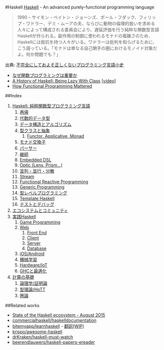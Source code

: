 #Haskell
[Haskell](https://www.haskell.org/) - An advanced purely-functional programming language

> 1990 – サイモン・ペイトン・ジョーンズ、ポール・フダック、フィリップ・ワドラー、デミ・ムーアの夫、ならびに動物の倫理的扱いを求める人々によって構成される委員会により、遅延評価を行う純粋な関数型言語Haskellが作られる。副作用の制御に使われるモナドの複雑さのため、Haskellには抵抗を持つ人々がいる。ワドラーは批判を和らげるために、こう語っている。「モナドは単なる自己関手の圏におけるモノイド対象だよ。何か問題でも？」

出典: [不完全にしておよそ正しくないプログラミング言語小史](http://www.aoky.net/articles/james_iry/brief-incomplete-and-mostly-wrong.htm)

* [なぜ関数プログラミングは重要か](http://www.sampou.org/haskell/article/whyfp.html)
* [A History of Haskell: Being Lazy With Class](http://haskell.cs.yale.edu/wp-content/uploads/2011/02/history.pdf) [[video](https://www.youtube.com/watch?v=3bjXGrycMhQ)]
* [How Functional Programming Mattered](http://nsr.oxfordjournals.org/content/early/2015/07/13/nsr.nwv042)

##Index
1. [Haskell: 純粋関数型プログラミング言語](docs/introduction.md)
    1.  [再帰](docs/recursion.md)
    2.  [代数的データ型](docs/algebraic-data-type.md)
    3.  [データ構造とアルゴリズム](handbook/1-1.md)
    4.  [型クラスと抽象](handbook/1-2.md)
        1. [Functor, Applicative, Monad](handbook/1-2-1.md)
    5.  [モナド交換子](docs/monad-transformers.md)
    6.  [パーサー](docs/parser.md)
    7.  [継続](handbook/1-4.md)
    8.  [Embedded DSL](docs/embedded-dsl.md)
    9.  [Optic (Lens, Prism...)](handbook/1-6.md)
    10. [並列・並行・分散](handbook/1-7.md)
    11. [Stream](handbook/1-8.md)
    12. [Functional Reactive Programming](handbook/1-9.md)
    13. [Generic Programming](handbook/1-10.md)
    14. [型レベルプログラミング](handbook/1-11.md)
    15. [Template Haskell](docs/template-haskell.md)
    16. [テストとデバッグ](handbook/3-4.md)
2. [エコシステムとコミュニティ](docs/ecosystem-and-community.md)
3. [実践Haskell](handbook/3-0.md)
    1. [Game Programming](handbook/3-1.md)
    2. [Web](docs/web.md)
        1. [Front End](docs/web-front-end.md)
        2. [Client](docs/web-client.md)
        3. [Server](docs/web-server.md)
        4. [Database](docs/database.md)
    3. [iOS/Android](docs/mobile-apps.md)
    4. [機械学習](https://github.com/lotz84/machine-learning)
    5. [Hardware/IoT](docs/hardware.md)
    6. [GHCと最適化](docs/ghc.md)
4. [計算の基礎](handbook/5-0.md)
    1. [論理学/証明論](handbook/5-1.md)
    2. [型理論/HoTT](docs/type-theory.md)
    3. [圏論](handbook/5-3.md)

##Related works
* [State of the Haskell ecosystem - August 2015](http://www.haskellforall.com/2015/08/state-of-haskell-ecosystem-august-2015.html)
* [commercialhaskell/haskelldocumentation](https://github.com/commercialhaskell/haskelldocumentation)
* [bitemyapp/learnhaskell](https://github.com/bitemyapp/learnhaskell) - [翻訳(WIP)](https://github.com/fujimura/learnhaskell/tree/japanese)
* [krispo/awesome-haskell](https://github.com/krispo/awesome-haskell)
* [drKraken/haskell-must-watch](https://github.com/drKraken/haskell-must-watch)
* [beerendlauwers/haskell-papers-ereader](https://github.com/beerendlauwers/haskell-papers-ereader)
